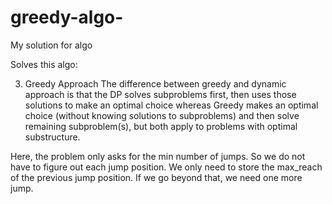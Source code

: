 # greedy-algo-
My solution for algo

Solves this algo: 






3. Greedy Approach
The difference between greedy and dynamic approach is that the DP solves subproblems first, then uses those solutions to make an optimal choice whereas Greedy makes an optimal choice (without knowing solutions to subproblems) and then solve remaining subproblem(s), but both apply to problems with optimal substructure.

Here, the problem only asks for the min number of jumps. So we do not have to figure out each jump position. We only need to store the max_reach of the previous jump position. If we go beyond that, we need one more jump.
